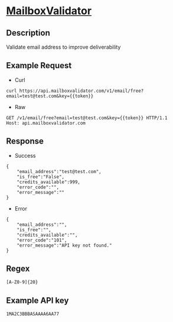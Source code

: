# [MailboxValidator](https://www.mailboxvalidator.com/api-email-free)

## __Description__
Validate email address to improve deliverability

## __Example Request__
* Curl
```
curl https://api.mailboxvalidator.com/v1/email/free?email=test@test.com&key={{token}}
```

* Raw
```
GET /v1/email/free?email=test@test.com&key={{token}} HTTP/1.1
Host: api.mailboxvalidator.com
```

## __Response__
* Success
```
{
    "email_address":"test@test.com",
    "is_free":"False",
    "credits_available":999,
    "error_code":"",
    "error_message":""
}
```
* Error
```
{
    "email_address":"",
    "is_free":"",
    "credits_available":"",
    "error_code":"101",
    "error_message":"API key not found."
}
```

## __Regex__
```
[A-Z0-9]{20}
```

## __Example API key__
```
1MA2C3BBBASAAAA6AA77
```